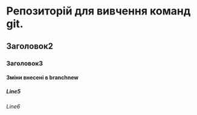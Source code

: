 # Репозиторій для вивчення команд git.
## Заголовок2
### Заголовок3
#### Зміни внесені в branchnew
##### Line5
###### Line6
